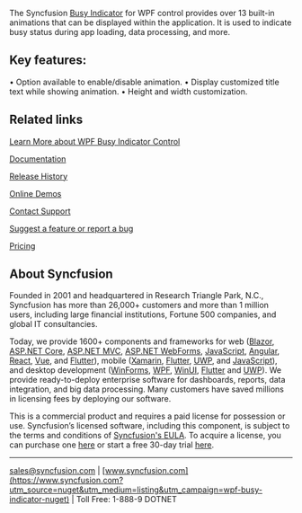 The Syncfusion [Busy Indicator](https://www.syncfusion.com/wpf-controls/busy-indicator?utm_source=nuget&utm_medium=listing&utm_campaign=wpf-busy-indicator-nuget) for WPF control provides over 13 built-in animations that can be displayed within the application. It is used to indicate busy status during app loading, data processing, and more.

## Key features:
•	Option available to enable/disable animation.
•	Display customized title text while showing animation.
•	Height and width customization.

## Related links
[Learn More about WPF Busy Indicator Control](https://www.syncfusion.com/wpf-controls/busy-indicator?utm_source=nuget&utm_medium=listing&utm_campaign=wpf-busy-indicator-nuget)

[Documentation](https://help.syncfusion.com/wpf/busy-indicator/getting-started?utm_source=nuget&utm_medium=listing&utm_campaign=wpf-busy-indicator-nuget)

[Release History](https://help.syncfusion.com/wpf/release-notes/v19.3.0.48?utm_source=nuget&utm_medium=listing&utm_campaign=wpf-busy-indicator-nuget)

[Online Demos](https://github.com/syncfusion/wpf-demos?utm_source=nuget&utm_medium=listing&utm_campaign=wpf-busy-indicator-nuget)

[Contact Support](https://www.syncfusion.com/support/directtrac/incidents/newincident/?utm_source=nuget&utm_medium=listing&utm_campaign=wpf-busy-indicator-nuget)

[Suggest a feature or report a bug](https://www.syncfusion.com/feedback/wpf?utm_source=nuget&utm_medium=listing&utm_campaign=wpf-busy-indicator-nuget)

[Pricing](https://www.syncfusion.com/sales/products/wpf?utm_source=nuget&utm_medium=listing&utm_campaign=wpf-busy-indicator-nuget)

## About Syncfusion
Founded in 2001 and headquartered in Research Triangle Park, N.C., Syncfusion has more than 26,000+ customers and more than 1 million users, including large financial institutions, Fortune 500 companies, and global IT consultancies.

Today, we provide 1600+ components and frameworks for web ([Blazor](https://www.syncfusion.com/blazor-components?utm_source=nuget&utm_medium=listing&utm_campaign=wpf-busy-indicator-nuget), [ASP.NET Core](https://www.syncfusion.com/aspnet-core-ui-controls?utm_source=nuget&utm_medium=listing&utm_campaign=wpf-busy-indicator-nuget), [ASP.NET MVC](https://www.syncfusion.com/aspnet-mvc-ui-controls?utm_source=nuget&utm_medium=listing&utm_campaign=wpf-busy-indicator-nuget), [ASP.NET WebForms](https://www.syncfusion.com/jquery/aspnet-webforms-ui-controls?utm_source=nuget&utm_medium=listing&utm_campaign=wpf-busy-indicator-nuget), [JavaScript](https://www.syncfusion.com/javascript-ui-controls?utm_source=nuget&utm_medium=listing&utm_campaign=wpf-busy-indicator-nuget), [Angular](https://www.syncfusion.com/angular-ui-components?utm_source=nuget&utm_medium=listing&utm_campaign=wpf-busy-indicator-nuget), [React](https://www.syncfusion.com/react-ui-components?utm_source=nuget&utm_medium=listing&utm_campaign=wpf-busy-indicator-nuget), [Vue](https://www.syncfusion.com/vue-ui-components?utm_source=nuget&utm_medium=listing&utm_campaign=wpf-busy-indicator-nuget), and [Flutter](https://www.syncfusion.com/flutter-widgets?utm_source=nuget&utm_medium=listing&utm_campaign=wpf-busy-indicator-nuget)), mobile ([Xamarin](https://www.syncfusion.com/xamarin-ui-controls?utm_source=nuget&utm_medium=listing&utm_campaign=wpf-busy-indicator-nuget), [Flutter](https://www.syncfusion.com/flutter-widgets?utm_source=nuget&utm_medium=listing&utm_campaign=wpf-busy-indicator-nuget), [UWP](https://www.syncfusion.com/uwp-ui-controls?utm_source=nuget&utm_medium=listing&utm_campaign=wpf-busy-indicator-nuget), and [JavaScript](https://www.syncfusion.com/javascript-ui-controls?utm_source=nuget&utm_medium=listing&utm_campaign=wpf-busy-indicator-nuget)), and desktop development ([WinForms](https://www.syncfusion.com/winforms-ui-controls?utm_source=nuget&utm_medium=listing&utm_campaign=wpf-busy-indicator-nuget), [WPF](https://www.syncfusion.com/wpf-ui-controls?utm_source=nuget&utm_medium=listing&utm_campaign=wpf-busy-indicator-nuget), [WinUI](https://www.syncfusion.com/winui-controls?utm_source=nuget&utm_medium=listing&utm_campaign=wpf-busy-indicator-nuget), [Flutter](https://www.syncfusion.com/flutter-widgets?utm_source=nuget&utm_medium=listing&utm_campaign=wpf-busy-indicator-nuget) and [UWP](https://www.syncfusion.com/uwp-ui-controls?utm_source=nuget&utm_medium=listing&utm_campaign=wpf-busy-indicator-nuget)). We provide ready-to-deploy enterprise software for dashboards, reports, data integration, and big data processing. Many customers have saved millions in licensing fees by deploying our software.


This is a commercial product and requires a paid license for possession or use. Syncfusion’s licensed software, including this component, is subject to the terms and conditions of [Syncfusion's EULA](https://www.syncfusion.com/eula/es/?utm_source=nuget&utm_medium=listing&utm_campaign=wpf-busy-indicator-nuget). To acquire a license, you can purchase one [here]( https://www.syncfusion.com/sales/products?utm_source=nuget&utm_medium=listing&utm_campaign=wpf-busy-indicator-nuget) or start a free 30-day trial [here](https://www.syncfusion.com/account/manage-trials/start-trials?utm_source=nuget&utm_medium=listing&utm_campaign=wpf-busy-indicator-nuget).

___

[sales@syncfusion.com](mailto:sales@syncfusion.com?Subject=Syncfusion%20BusyIndicator%20WPF-%20NuGet) | [www.syncfusion.com](https://www.syncfusion.com?utm_source=nuget&utm_medium=listing&utm_campaign=wpf-busy-indicator-nuget) | Toll Free: 1-888-9 DOTNET



